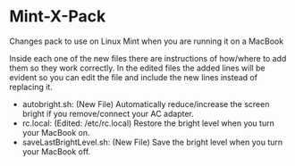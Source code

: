 # Mint-X-Pack
Changes pack to use on Linux Mint when you are running it on a MacBook

Inside each one of the new files there are instructions of how/where to add them so they work correctly. In the edited files the added lines will be evident so you can edit the file and include the new lines instead of replacing it.

- autobright.sh: (New File) Automatically reduce/increase the screen bright if you remove/connect your AC adapter.
- rc.local: (Edited: /etc/rc.local) Restore the bright level when you turn your MacBook on.
- saveLastBrightLevel.sh: (New File) Save the bright level when you turn your MacBook off.
